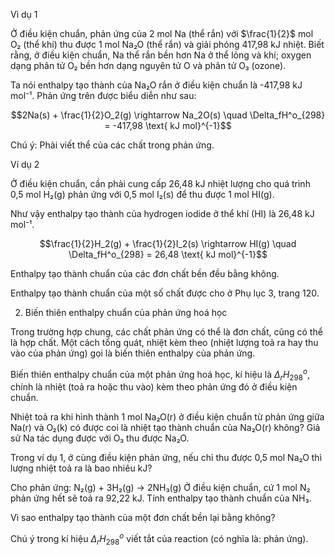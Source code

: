 Vì dụ 1

Ở điều kiện chuẩn, phản ứng của 2 mol Na (thể rắn) với $\frac{1}{2}$ mol O₂ (thể khí) thu được 1 mol Na₂O (thể rắn) và giải phóng 417,98 kJ nhiệt. Biết rằng, ở điều kiện chuẩn, Na thể rắn bền hơn Na ở thể lỏng và khí; oxygen dạng phân tử O₂ bền hơn dạng nguyên tử O và phân tử O₃ (ozone).

Ta nói enthalpy tạo thành của Na₂O rắn ở điều kiện chuẩn là -417,98 kJ mol⁻¹. Phản ứng trên được biểu diễn như sau:

$$2Na(s) + \frac{1}{2}O_2(g) \rightarrow Na_2O(s) \quad \Delta_fH^o_{298} = -417,98 \text{ kJ mol}^{-1}$$

Chú ý: Phải viết thể của các chất trong phản ứng.

Ví dụ 2

Ở điều kiện chuẩn, cần phải cung cấp 26,48 kJ nhiệt lượng cho quá trình 0,5 mol H₂(g) phản ứng với 0,5 mol I₂(s) để thu được 1 mol HI(g).

Như vậy enthalpy tạo thành của hydrogen iodide ở thể khí (HI) là 26,48 kJ mol⁻¹.

$$\frac{1}{2}H_2(g) + \frac{1}{2}I_2(s) \rightarrow HI(g) \quad \Delta_fH^o_{298} = 26,48 \text{ kJ mol}^{-1}$$

Enthalpy tạo thành chuẩn của các đơn chất bền đều bằng không.

Enthalpy tạo thành chuẩn của một số chất được cho ở Phụ lục 3, trang 120.

2. Biến thiên enthalpy chuẩn của phản ứng hoá học

Trong trường hợp chung, các chất phản ứng có thể là đơn chất, cũng có thể là hợp chất. Một cách tổng quát, nhiệt kèm theo (nhiệt lượng toả ra hay thu vào của phản ứng) gọi là biến thiên enthalpy của phản ứng.

Biến thiên enthalpy chuẩn của một phản ứng hoá học, kí hiệu là $\Delta_rH^o_{298}$, chính là nhiệt (toả ra hoặc thu vào) kèm theo phản ứng đó ở điều kiện chuẩn.

Nhiệt toả ra khi hình thành 1 mol Na₂O(r) ở điều kiện chuẩn từ phản ứng giữa Na(r) và O₂(k) có được coi là nhiệt tạo thành chuẩn của Na₂O(r) không? Giả sử Na tác dụng được với O₃ thu được Na₂O.

Trong ví dụ 1, ở cùng điều kiện phản ứng, nếu chỉ thu được 0,5 mol Na₂O thì lượng nhiệt toả ra là bao nhiêu kJ?

Cho phản ứng:
N₂(g) + 3H₂(g) → 2NH₃(g)
Ở điều kiện chuẩn, cứ 1 mol N₂ phản ứng hết sẽ toả ra 92,22 kJ. Tính enthalpy tạo thành chuẩn của NH₃.

Vì sao enthalpy tạo thành của một đơn chất bền lại bằng không?

Chú ý trong kí hiệu $\Delta_rH^o_{298}$ viết tắt của reaction (có nghĩa là: phản ứng).